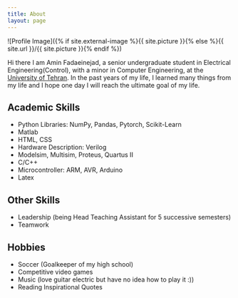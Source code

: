 ```yaml
---
title: About
layout: page
---
```

![Profile Image]({% if site.external-image %}{{ site.picture }}{% else %}{{ site.url }}/{{ site.picture }}{% endif %})

<p>Hi there I am Amin Fadaeinejad, a senior undergraduate student in Electrical Engineering(Control), with a minor in Computer Engineering, at the <a href="https://ut.ac.ir/en">University of Tehran</a>. In the past years of my life, I learned many things from my life and I hope one day I will reach the ultimate goal of my life.</p>


<h2>Academic Skills</h2>

<ul class="skill-list">
	<li>Python Libraries: NumPy, Pandas, Pytorch, Scikit-Learn</li>
	<li>Matlab</li>
	<li>HTML, CSS</li>
	<li>Hardware Description: Verilog </li>
	<li>Modelsim, Multisim, Proteus, Quartus II</li>
	<li>C/C++</li>
	<li>Microcontroller: ARM, AVR, Arduino</li>
	<li>Latex</li>
</ul>

<h2>Other Skills</h2>
<ul class="skill-list">
	<li>Leadership (being Head Teaching Assistant for 5 successive semesters)</li>
	<li>Teamwork</li>
</ul>


<h2>Hobbies</h2>

<ul>
	<li>Soccer (Goalkeeper of my high school)</li>
	<li>Competitive video games</li>
	<li>Music (love guitar electric but have no idea how to play it :))</li>
	<li>Reading Inspirational Quotes </li>
</ul>
